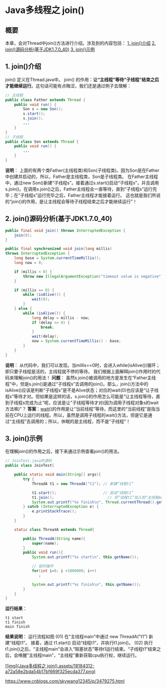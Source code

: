 # Java多线程之 join()

## 概要

本章，会对Thread中join()方法进行介绍。涉及到的内容包括：
[1. join()介绍](https://www.cnblogs.com/skywang12345/p/3479275.html#p1)
[2. join()源码分析(基于JDK1.7.0_40)](https://www.cnblogs.com/skywang12345/p/3479275.html#p2)
[3. join()示例](https://www.cnblogs.com/skywang12345/p/3479275.html#p3)

## 1. join()介绍

join() 定义在Thread.java中。
join() 的作用：**让“主线程”等待“子线程”结束之后才能继续运行**。这句话可能有点晦涩，我们还是通过例子去理解：

```java
// 主线程
public class Father extends Thread {
    public void run() {
        Son s = new Son();
        s.start();
        s.join();
        ...
    }
}
// 子线程
public class Son extends Thread {
    public void run() {
        ...
    }
}
```

**说明**：
上面的有两个类Father(主线程类)和Son(子线程类)。因为Son是在Father中创建并启动的，所以，Father是主线程类，Son是子线程类。
在Father主线程中，通过new Son()新建“子线程s”。接着通过s.start()启动“子线程s”，并且调用s.join()。在调用s.join()之后，Father主线程会一直等待，直到“子线程s”运行完毕；在“子线程s”运行完毕之后，Father主线程才能接着运行。 这也就是我们所说的“join()的作用，是让主线程会等待子线程结束之后才能继续运行”！

 

## **2. join()源码分析(基于JDK1.7.0_40)**

```java
public final void join() throws InterruptedException {
    join(0);
}

public final synchronized void join(long millis)
throws InterruptedException {
    long base = System.currentTimeMillis();
    long now = 0;

    if (millis < 0) {
        throw new IllegalArgumentException("timeout value is negative");
    }

    if (millis == 0) {
        while (isAlive()) {
            wait(0);
        }
    } else {
        while (isAlive()) {
            long delay = millis - now;
            if (delay <= 0) {
                break;
            }
            wait(delay);
            now = System.currentTimeMillis() - base;
        }
    }
}
```

**说明**：
从代码中，我们可以发现。当millis==0时，会进入while(isAlive())循环；即只要子线程是活的，主线程就不停的等待。
我们根据上面解释join()作用时的代码来理解join()的用法！
**问题**：
虽然s.join()被调用的地方是发生在“Father主线程”中，但是s.join()是通过“子线程s”去调用的join()。那么，join()方法中的isAlive()应该是判断“子线程s”是不是Alive状态；对应的wait(0)也应该是“让子线程s”等待才对。但如果是这样的话，s.join()的作用怎么可能是“让主线程等待，直到子线程s完成为止”呢，应该是让"子线程等待才对(因为调用子线程对象s的wait方法嘛)"？
**答案**：[wait()](http://www.cnblogs.com/skywang12345/p/3479224.html)的作用是让“当前线程”等待，而这里的“当前线程”是指当前在CPU上运行的线程。所以，虽然是调用子线程的wait()方法，但是它是通过“主线程”去调用的；所以，休眠的是主线程，而不是“子线程”！

## **3. join()示例**

在理解join()的作用之后，接下来通过示例查看join()的用法。

```java
// JoinTest.java的源码
public class JoinTest{ 

    public static void main(String[] args){ 
        try {
            ThreadA t1 = new ThreadA("t1"); // 新建“线程t1”

            t1.start();                     // 启动“线程t1”
            t1.join();                        // 将“线程t1”加入到“主线程main”中，并且“主线程main()会等待它的完成”
            System.out.printf("%s finish\n", Thread.currentThread().getName()); 
        } catch (InterruptedException e) {
            e.printStackTrace();
        }
    } 

    static class ThreadA extends Thread{

        public ThreadA(String name){ 
            super(name); 
        } 
        public void run(){ 
            System.out.printf("%s start\n", this.getName()); 

            // 延时操作
            for(int i=0; i <1000000; i++)
               ;

            System.out.printf("%s finish\n", this.getName()); 
        } 
    } 
}
```

**运行结果**：

```
t1 start
t1 finish
main finish
```

**结果说明**：
运行流程如图 
(01) 在“主线程main”中通过 new ThreadA("t1") 新建“线程t1”。 接着，通过 t1.start() 启动“线程t1”，并执行t1.join()。
(02) 执行t1.join()之后，“主线程main”会进入“阻塞状态”等待t1运行结束。“子线程t1”结束之后，会唤醒“主线程main”，“主线程”重新获取cpu执行权，继续运行。

[![img](Java多线程之 join().assets/18184312-a72a58e2bda54b17bf669f325ecda377.png)](https://images0.cnblogs.com/blog/497634/201312/18184312-a72a58e2bda54b17bf669f325ecda377.png)





https://www.cnblogs.com/skywang12345/p/3479275.html